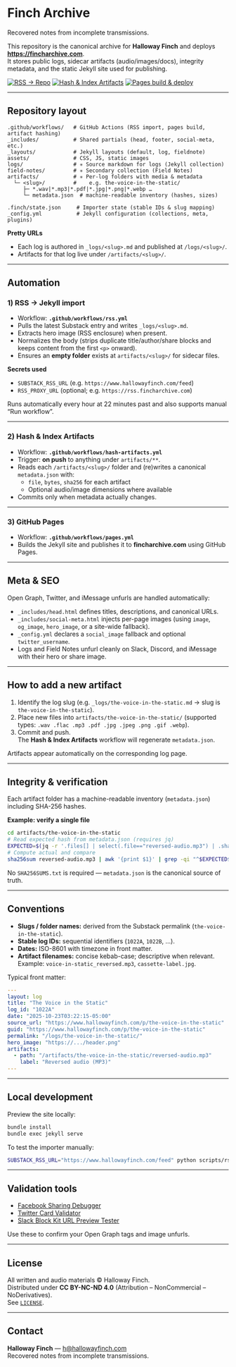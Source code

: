 # Finch Archive

Recovered notes from incomplete transmissions.

This repository is the canonical archive for **Halloway Finch** and deploys **https://fincharchive.com**.  
It stores public logs, sidecar artifacts (audio/images/docs), integrity metadata, and the static Jekyll site used for publishing.

[![RSS → Repo](https://github.com/HallowayFinch/fincharchive.com/actions/workflows/rss.yml/badge.svg?branch=main)](https://github.com/HallowayFinch/fincharchive.com/actions/workflows/rss.yml)
[![Hash & Index Artifacts](https://github.com/HallowayFinch/fincharchive.com/actions/workflows/hash-artifacts.yml/badge.svg?branch=main)](https://github.com/HallowayFinch/fincharchive.com/actions/workflows/hash-artifacts.yml)
[![Pages build & deploy](https://github.com/HallowayFinch/fincharchive.com/actions/workflows/pages.yml/badge.svg?branch=main)](https://github.com/HallowayFinch/fincharchive.com/actions/workflows/pages.yml)

---

## Repository layout

```
.github/workflows/   # GitHub Actions (RSS import, pages build, artifact hashing)
_includes/           # Shared partials (head, footer, social-meta, etc.)
_layouts/            # Jekyll layouts (default, log, fieldnote)
assets/              # CSS, JS, static images
logs/                # ✳️ Source markdown for logs (Jekyll collection)
field-notes/         # ✳️ Secondary collection (Field Notes)
artifacts/           # ✳️ Per-log folders with media & metadata
  └─ <slug>/         #    e.g. the-voice-in-the-static/
     ├─ *.wav|*.mp3|*.pdf|*.jpg|*.png|*.webp …
     └─ metadata.json  # machine-readable inventory (hashes, sizes)

.finch/state.json     # Importer state (stable IDs & slug mapping)
_config.yml           # Jekyll configuration (collections, meta, plugins)
```

**Pretty URLs**
- Each log is authored in `_logs/<slug>.md` and published at `/logs/<slug>/`.
- Artifacts for that log live under `/artifacts/<slug>/`.

---

## Automation

### 1) RSS → Jekyll import
- Workflow: **`.github/workflows/rss.yml`**
- Pulls the latest Substack entry and writes `_logs/<slug>.md`.
- Extracts hero image (RSS enclosure) when present.
- Normalizes the body (strips duplicate title/author/share blocks and keeps content from the first `<p>` onward).
- Ensures an **empty folder** exists at `artifacts/<slug>/` for sidecar files.

**Secrets used**
- `SUBSTACK_RSS_URL` (e.g. `https://www.hallowayfinch.com/feed`)
- `RSS_PROXY_URL` (optional; e.g. `https://rss.fincharchive.com`)

Runs automatically every hour at 22 minutes past and also supports manual “Run workflow”.

---

### 2) Hash & Index Artifacts
- Workflow: **`.github/workflows/hash-artifacts.yml`**
- Trigger: **on push** to anything under `artifacts/**`.
- Reads each `/artifacts/<slug>/` folder and (re)writes a canonical `metadata.json` with:
  - `file`, `bytes`, `sha256` for each artifact
  - Optional audio/image dimensions where available
- Commits only when metadata actually changes.

---

### 3) GitHub Pages
- Workflow: **`.github/workflows/pages.yml`**
- Builds the Jekyll site and publishes it to **fincharchive.com** using GitHub Pages.

---

## Meta & SEO

Open Graph, Twitter, and iMessage unfurls are handled automatically:

- `_includes/head.html` defines titles, descriptions, and canonical URLs.
- `_includes/social-meta.html` injects per-page images (using `image`, `og_image`, `hero_image`, or a site-wide fallback).
- `_config.yml` declares a `social_image` fallback and optional `twitter_username`.
- Logs and Field Notes unfurl cleanly on Slack, Discord, and iMessage with their hero or share image.

---

## How to add a new artifact

1. Identify the log slug (e.g. `_logs/the-voice-in-the-static.md` → slug is `the-voice-in-the-static`).
2. Place new files into `artifacts/the-voice-in-the-static/` (supported types: `.wav .flac .mp3 .pdf .jpg .jpeg .png .gif .webp`).
3. Commit and push.  
   The **Hash & Index Artifacts** workflow will regenerate `metadata.json`.

Artifacts appear automatically on the corresponding log page.

---

## Integrity & verification

Each artifact folder has a machine-readable inventory (`metadata.json`) including SHA-256 hashes.

**Example: verify a single file**
```bash
cd artifacts/the-voice-in-the-static
# Read expected hash from metadata.json (requires jq)
EXPECTED=$(jq -r '.files[] | select(.file=="reversed-audio.mp3") | .sha256' metadata.json)
# Compute actual and compare
sha256sum reversed-audio.mp3 | awk '{print $1}' | grep -qi "^$EXPECTED$"   && echo "✓ OK" || echo "✗ MISMATCH"
```

No `SHA256SUMS.txt` is required — `metadata.json` is the canonical source of truth.

---

## Conventions

- **Slugs / folder names:** derived from the Substack permalink (`the-voice-in-the-static`).
- **Stable log IDs:** sequential identifiers (`1022A`, `1022B`, …).
- **Dates:** ISO-8601 with timezone in front matter.
- **Artifact filenames:** concise kebab-case; descriptive when relevant.  
  Example: `voice-in-static_reversed.mp3`, `cassette-label.jpg`.

Typical front matter:

```yaml
---
layout: log
title: "The Voice in the Static"
log_id: "1022A"
date: "2025-10-23T03:22:15-05:00"
source_url: "https://www.hallowayfinch.com/p/the-voice-in-the-static"
guid: "https://www.hallowayfinch.com/p/the-voice-in-the-static"
permalink: "/logs/the-voice-in-the-static/"
hero_image: "https://.../header.png"
artifacts:
  - path: "/artifacts/the-voice-in-the-static/reversed-audio.mp3"
    label: "Reversed audio (MP3)"
---
```

---

## Local development

Preview the site locally:

```bash
bundle install
bundle exec jekyll serve
```

To test the importer manually:

```bash
SUBSTACK_RSS_URL="https://www.hallowayfinch.com/feed" python scripts/rss_to_repo.py
```

---

## Validation tools

- [Facebook Sharing Debugger](https://developers.facebook.com/tools/debug/)
- [Twitter Card Validator](https://cards-dev.twitter.com/validator)
- [Slack Block Kit URL Preview Tester](https://api.slack.com/tools/block-kit-builder)

Use these to confirm your Open Graph tags and image unfurls.

---

## License

All written and audio materials © Halloway Finch.  
Distributed under **CC BY-NC-ND 4.0** (Attribution – NonCommercial – NoDerivatives).  
See [`LICENSE`](LICENSE).

---

## Contact

**Halloway Finch** — h@hallowayfinch.com  
Recovered notes from incomplete transmissions.
